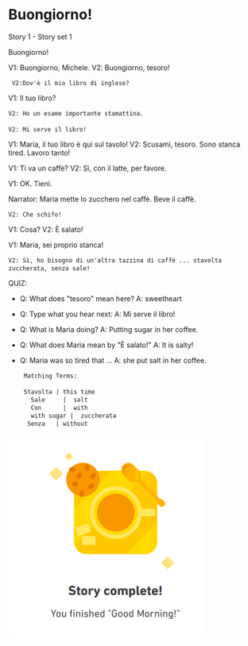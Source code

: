 # Buongiorno!
Story 1 - Story set 1 

Buongiorno!

V1: Buongiorno, Michele.
      V2: Buongiorno, tesoro!
    
    
     V2:Dov'è il mio libro di inglese?
V1: Il tuo libro?

    V2: Ho un esame importante stamattina.
    
    V2: Mi serve il libro!
    
    
V1: Maria, il tuo libro è qui sul tavolo!
    V2: Scusami, tesoro. Sono stanca tired. Lavoro tanto!
    
V1: Ti va un caffè?
    V2: Sì, con il latte, per favore.
    
V1: OK. Tieni.

Narrator: Maria mette lo zucchero nel caffè.
          Beve il caffè.
          
    V2: Che schifo!          

V1: Cosa? 
    V2: È salato!
    
V1: Maria, sei proprio stanca!

    V2: Sì, ho bisogno di un'altra tazzina di caffè ... stavolta zuccherata, senza sale!


QUIZ:
*  Q: What does "tesoro" mean here? 
    A:  sweetheart 
    
*  Q:  Type what you hear next:
    A: Mi serve il libro!
    
* Q: What is Maria doing? 
    A: Putting sugar in her coffee. 
    
* Q: What does Maria mean by "È salato!"
    A: It is salty! 
    
*  Q: Maria was so tired that ...
    A: she put salt in her coffee. 
    
        Matching Terms: 
      
        Stavolta | this time 
          Sale     |  salt
          Con      |  with 
          with sugar |  zuccherata 
         Senza   | without 
    
![Good-Morning](https://github.com/EO4wellness/T-I-L/blob/main/polyglot/italiano/castle-1/2021-01-04-Stories-Buongiorno.png)
    

